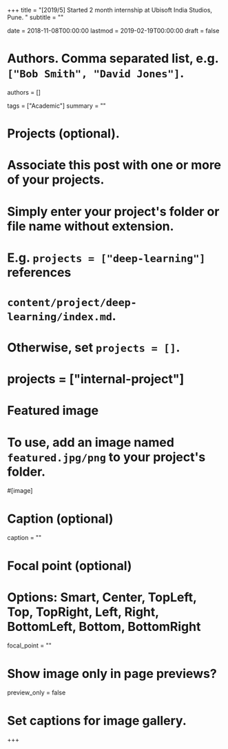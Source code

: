 +++
title = "[2019/5] Started 2 month internship at Ubisoft India Studios, Pune. " 
subtitle = ""

date = 2018-11-08T00:00:00
lastmod = 2019-02-19T00:00:00
draft = false

# Authors. Comma separated list, e.g. `["Bob Smith", "David Jones"]`.
authors = []

tags = ["Academic"]
summary = ""

# Projects (optional).
#   Associate this post with one or more of your projects.
#   Simply enter your project's folder or file name without extension.
#   E.g. `projects = ["deep-learning"]` references 
#   `content/project/deep-learning/index.md`.
#   Otherwise, set `projects = []`.
# projects = ["internal-project"]

# Featured image
# To use, add an image named `featured.jpg/png` to your project's folder. 
#[image]
  # Caption (optional)
  caption = ""

  # Focal point (optional)
  # Options: Smart, Center, TopLeft, Top, TopRight, Left, Right, BottomLeft, Bottom, BottomRight
  focal_point = ""

  # Show image only in page previews?
  preview_only = false

# Set captions for image gallery.

+++


